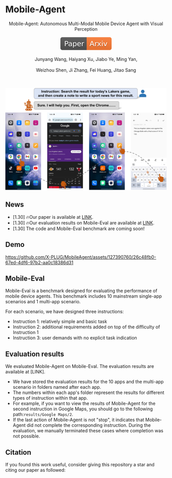 # Mobile-Agent
<div align="center">
    Mobile-Agent: Autonomous Multi-Modal Mobile Device Agent with Visual Perception
</div>
<br>
<div align="center">
    <a href="https://arxiv.org/abs/2311.07397"><img src="assets/Paper-Arxiv-orange.svg" ></a>
</div>
<br>
<div align="center">
Junyang Wang, Haiyang Xu, Jiabo Ye, Ming Yan,
</div>
<br>
<div align="center">
Weizhou Shen, Ji Zhang, Fei Huang, Jitao Sang
</div>
<br>
<br>

![](assets/example.jpg?v=1&type=image)

## News

* [1.30] 🔥Our paper is available at [LINK]().
* [1.30] 🔥Our evaluation results on Mobile-Eval are available at [LINK]().
* [1.30] The code and Mobile-Eval benchmark are coming soon!

## Demo
https://github.com/X-PLUG/MobileAgent/assets/127390760/26c48fb0-67ed-4df6-97b2-aa0c18386d31

## Mobile-Eval
Mobile-Eval is a benchmark designed for evaluating the performance of mobile device agents. This benchmark includes 10 mainstream single-app scenarios and 1 multi-app scenario. 

For each scenario, we have designed three instructions:
* Instruction 1: relatively simple and basic task
* Instruction 2: additional requirements added on top of the difficulty of Instruction 1
* Instruction 3: user demands with no explicit task indication


## Evaluation results
We evaluated Mobile-Agent on Mobile-Eval. The evaluation results are available at [LINK].
*   We have stored the evaluation results for the 10 apps and the multi-app scenario in folders named after each app.
* The numbers within each app's folder represent the results for different types of instruction within that app.
*   For example, if you want to view the results of Mobile-Agent for the second instruction in Google Maps, you should go to the following path:```results/Google Maps/2```.
* If the last action of Mobile-Agent is not "stop", it indicates that Mobile-Agent did not complete the corresponding instruction. During the evaluation, we manually terminated these cases where completion was not possible.

## Citation
If you found this work useful, consider giving this repository a star and citing our paper as followed:
```

```

